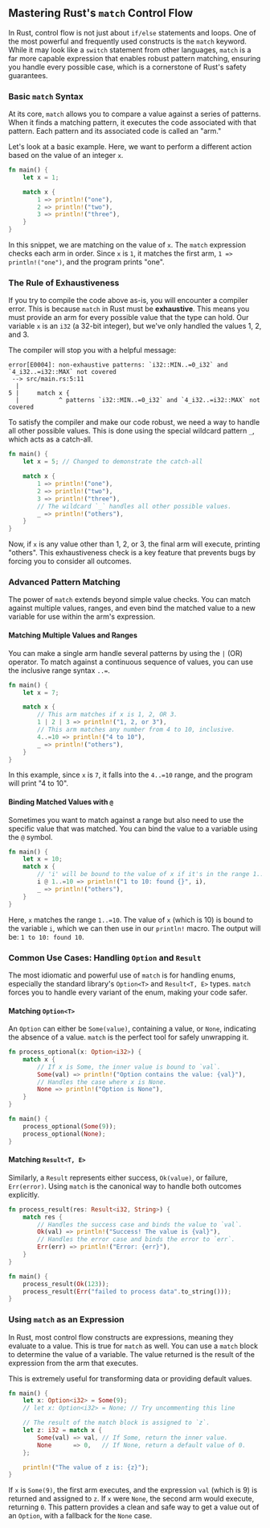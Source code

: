 ## Mastering Rust's `match` Control Flow

In Rust, control flow is not just about `if/else` statements and loops. One of the most powerful and frequently used constructs is the `match` keyword. While it may look like a `switch` statement from other languages, `match` is a far more capable expression that enables robust pattern matching, ensuring you handle every possible case, which is a cornerstone of Rust's safety guarantees.

### Basic `match` Syntax

At its core, `match` allows you to compare a value against a series of patterns. When it finds a matching pattern, it executes the code associated with that pattern. Each pattern and its associated code is called an "arm."

Let's look at a basic example. Here, we want to perform a different action based on the value of an integer `x`.

```rust
fn main() {
    let x = 1;

    match x {
        1 => println!("one"),
        2 => println!("two"),
        3 => println!("three"),
    }
}
```

In this snippet, we are matching on the value of `x`. The `match` expression checks each arm in order. Since `x` is `1`, it matches the first arm, `1 => println!("one")`, and the program prints "one".

### The Rule of Exhaustiveness

If you try to compile the code above as-is, you will encounter a compiler error. This is because `match` in Rust must be **exhaustive**. This means you must provide an arm for every possible value that the type can hold. Our variable `x` is an `i32` (a 32-bit integer), but we've only handled the values 1, 2, and 3.

The compiler will stop you with a helpful message:

```
error[E0004]: non-exhaustive patterns: `i32::MIN..=0_i32` and `4_i32..=i32::MAX` not covered
 --> src/main.rs:5:11
  |
5 |     match x {
  |           ^ patterns `i32::MIN..=0_i32` and `4_i32..=i32::MAX` not covered
```

To satisfy the compiler and make our code robust, we need a way to handle all other possible values. This is done using the special wildcard pattern `_`, which acts as a catch-all.

```rust
fn main() {
    let x = 5; // Changed to demonstrate the catch-all

    match x {
        1 => println!("one"),
        2 => println!("two"),
        3 => println!("three"),
        // The wildcard `_` handles all other possible values.
        _ => println!("others"),
    }
}
```

Now, if `x` is any value other than 1, 2, or 3, the final arm will execute, printing "others". This exhaustiveness check is a key feature that prevents bugs by forcing you to consider all outcomes.

### Advanced Pattern Matching

The power of `match` extends beyond simple value checks. You can match against multiple values, ranges, and even bind the matched value to a new variable for use within the arm's expression.

#### Matching Multiple Values and Ranges

You can make a single arm handle several patterns by using the `|` (OR) operator. To match against a continuous sequence of values, you can use the inclusive range syntax `..=`.

```rust
fn main() {
    let x = 7;

    match x {
        // This arm matches if x is 1, 2, OR 3.
        1 | 2 | 3 => println!("1, 2, or 3"),
        // This arm matches any number from 4 to 10, inclusive.
        4..=10 => println!("4 to 10"),
        _ => println!("others"),
    }
}
```
In this example, since `x` is `7`, it falls into the `4..=10` range, and the program will print "4 to 10".

#### Binding Matched Values with `@`

Sometimes you want to match against a range but also need to use the specific value that was matched. You can bind the value to a variable using the `@` symbol.

```rust
fn main() {
    let x = 10;
    match x {
        // 'i' will be bound to the value of x if it's in the range 1..=10.
        i @ 1..=10 => println!("1 to 10: found {}", i),
        _ => println!("others"),
    }
}
```
Here, `x` matches the range `1..=10`. The value of `x` (which is 10) is bound to the variable `i`, which we can then use in our `println!` macro. The output will be: `1 to 10: found 10`.

### Common Use Cases: Handling `Option` and `Result`

The most idiomatic and powerful use of `match` is for handling enums, especially the standard library's `Option<T>` and `Result<T, E>` types. `match` forces you to handle every variant of the enum, making your code safer.

#### Matching `Option<T>`
An `Option` can either be `Some(value)`, containing a value, or `None`, indicating the absence of a value. `match` is the perfect tool for safely unwrapping it.

```rust
fn process_optional(x: Option<i32>) {
    match x {
        // If x is Some, the inner value is bound to `val`.
        Some(val) => println!("Option contains the value: {val}"),
        // Handles the case where x is None.
        None => println!("Option is None"),
    }
}

fn main() {
    process_optional(Some(9));
    process_optional(None);
}
```

#### Matching `Result<T, E>`
Similarly, a `Result` represents either success, `Ok(value)`, or failure, `Err(error)`. Using `match` is the canonical way to handle both outcomes explicitly.

```rust
fn process_result(res: Result<i32, String>) {
    match res {
        // Handles the success case and binds the value to `val`.
        Ok(val) => println!("Success! The value is {val}"),
        // Handles the error case and binds the error to `err`.
        Err(err) => println!("Error: {err}"),
    }
}

fn main() {
    process_result(Ok(123));
    process_result(Err("failed to process data".to_string()));
}
```

### Using `match` as an Expression

In Rust, most control flow constructs are expressions, meaning they evaluate to a value. This is true for `match` as well. You can use a `match` block to determine the value of a variable. The value returned is the result of the expression from the arm that executes.

This is extremely useful for transforming data or providing default values.

```rust
fn main() {
    let x: Option<i32> = Some(9);
    // let x: Option<i32> = None; // Try uncommenting this line

    // The result of the match block is assigned to `z`.
    let z: i32 = match x {
        Some(val) => val, // If Some, return the inner value.
        None      => 0,   // If None, return a default value of 0.
    };

    println!("The value of z is: {z}");
}
```
If `x` is `Some(9)`, the first arm executes, and the expression `val` (which is 9) is returned and assigned to `z`. If `x` were `None`, the second arm would execute, returning `0`. This pattern provides a clean and safe way to get a value out of an `Option`, with a fallback for the `None` case.